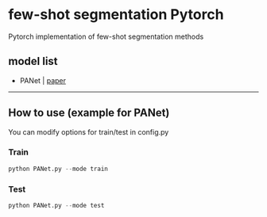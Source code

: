 # few-shot segmentation Pytorch  
Pytorch implementation of few-shot segmentation methods  
## model list  
- PANet | [paper](https://openaccess.thecvf.com/content_ICCV_2019/papers/Wang_PANet_Few-Shot_Image_Semantic_Segmentation_With_Prototype_Alignment_ICCV_2019_paper.pdf)  
---  
## How to use (example for PANet)  
You can modify options for train/test in config.py  
### Train
```python
python PANet.py --mode train
```

### Test
```python
python PANet.py --mode test
```